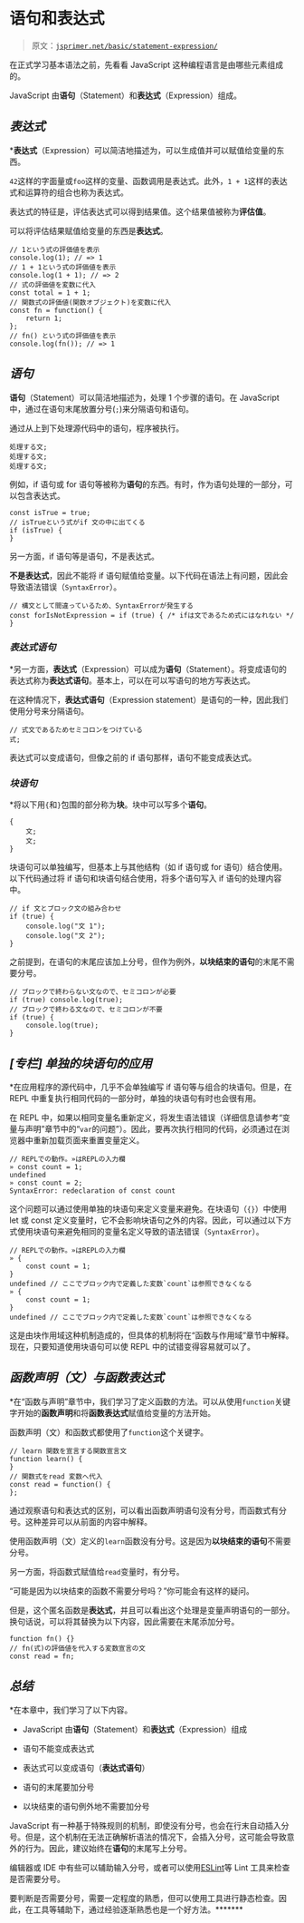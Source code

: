 # 语句和表达式

> 原文：[`jsprimer.net/basic/statement-expression/`](https://jsprimer.net/basic/statement-expression/)

在正式学习基本语法之前，先看看 JavaScript 这种编程语言是由哪些元素组成的。

JavaScript 由**语句**（Statement）和**表达式**（Expression）组成。

## [](#expression)*表达式*

***表达式**（Expression）可以简洁地描述为，可以生成值并可以赋值给变量的东西。

`42`这样的字面量或`foo`这样的变量、函数调用是表达式。此外，`1 + 1`这样的表达式和运算符的组合也称为表达式。

表达式的特征是，评估表达式可以得到结果值。这个结果值被称为**评估值**。

可以将评估结果赋值给变量的东西是**表达式**。

```
// 1という式の評価値を表示
console.log(1); // => 1
// 1 + 1という式の評価値を表示
console.log(1 + 1); // => 2
// 式の評価値を変数に代入
const total = 1 + 1;
// 関数式の評価値(関数オブジェクト)を変数に代入
const fn = function() {
    return 1;
};
// fn() という式の評価値を表示
console.log(fn()); // => 1 
```

## [](#statement)*语句*

**语句**（Statement）可以简洁地描述为，处理 1 个步骤的语句。在 JavaScript 中，通过在语句末尾放置分号(`;`)来分隔语句和语句。

通过从上到下处理源代码中的语句，程序被执行。

```
処理する文;
処理する文;
処理する文; 
```

例如，if 语句或 for 语句等被称为**语句**的东西。有时，作为语句处理的一部分，可以包含表达式。

```
const isTrue = true;
// isTrueという式がif 文の中に出てくる
if (isTrue) {
} 
```

另一方面，if 语句等是语句，不是表达式。

**不是表达式**，因此不能将 if 语句赋值给变量。以下代码在语法上有问题，因此会导致语法错误（`SyntaxError`）。

```
// 構文として間違っているため、SyntaxErrorが発生する
const forIsNotExpression = if (true) { /* ifは文であるため式にはなれない */ } 
```

### [](#expression-statement)*表达式语句*

*另一方面，**表达式**（Expression）可以成为**语句**（Statement）。将变成语句的表达式称为**表达式语句**。基本上，可以在可以写语句的地方写表达式。

在这种情况下，**表达式语句**（Expression statement）是语句的一种，因此我们使用分号来分隔语句。

```
// 式文であるためセミコロンをつけている
式; 
```

表达式可以变成语句，但像之前的 if 语句那样，语句不能变成表达式。

### [](#block-statement)*块语句*

*将以下用`{`和`}`包围的部分称为**块**。块中可以写多个**语句**。

```
{
    文;
    文;
} 
```

块语句可以单独编写，但基本上与其他结构（如 if 语句或 for 语句）结合使用。以下代码通过将 if 语句和块语句结合使用，将多个语句写入 if 语句的处理内容中。

```
// if 文とブロック文の組み合わせ
if (true) {
    console.log("文 1");
    console.log("文 2");
} 
```

之前提到，在语句的末尾应该加上分号，但作为例外，**以块结束的语句**的末尾不需要分号。

```
// ブロックで終わらない文なので、セミコロンが必要
if (true) console.log(true);
// ブロックで終わる文なので、セミコロンが不要
if (true) {
    console.log(true);
} 
```

## [](#isolate-block-statement)*[专栏] 单独的块语句的应用*

*在应用程序的源代码中，几乎不会单独编写 if 语句等与组合的块语句。但是，在 REPL 中重复执行相同代码的一部分时，单独的块语句有时也会很有用。

在 REPL 中，如果以相同变量名重新定义，将发生语法错误（详细信息请参考“变量与声明”章节中的“`var`的问题”）。因此，要再次执行相同的代码，必须通过在浏览器中重新加载页面来重置变量定义。

```
// REPLでの動作。»はREPLの入力欄
» const count = 1;
undefined
» const count = 2;
SyntaxError: redeclaration of const count 
```

这个问题可以通过使用单独的块语句来定义变量来避免。在块语句（`{}`）中使用 let 或 const 定义变量时，它不会影响块语句之外的内容。因此，可以通过以下方式使用块语句来避免相同的变量名定义导致的语法错误（`SyntaxError`）。

```
// REPLでの動作。»はREPLの入力欄
» {
    const count = 1;
}
undefined // ここでブロック内で定義した変数`count`は参照できなくなる
» {
    const count = 1;
}
undefined // ここでブロック内で定義した変数`count`は参照できなくなる 
```

这是由块作用域这种机制造成的，但具体的机制将在“函数与作用域”章节中解释。现在，只要知道使用块语句可以使 REPL 中的试错变得容易就可以了。

## [](#function-statement-and-function-expression)*函数声明（文）与函数表达式*

*在“函数与声明”章节中，我们学习了定义函数的方法。可以从使用`function`关键字开始的**函数声明**和将**函数表达式**赋值给变量的方法开始。

函数声明（文）和函数式都使用了`function`这个关键字。

```
// learn 関数を宣言する関数宣言文
function learn() {
}
// 関数式をread 変数へ代入
const read = function() {
}; 
```

通过观察语句和表达式的区别，可以看出函数声明语句没有分号，而函数式有分号。这种差异可以从前面的内容中解释。

使用函数声明（文）定义的`learn`函数没有分号。这是因为**以块结束的语句**不需要分号。

另一方面，将函数式赋值给`read`变量时，有分号。

“可能是因为以块结束的函数不需要分号吗？”你可能会有这样的疑问。

但是，这个匿名函数是**表达式**，并且可以看出这个处理是变量声明语句的一部分。换句话说，可以将其替换为以下内容，因此需要在末尾添加分号。

```
function fn() {}
// fn(式)の評価値を代入する変数宣言の文
const read = fn; 
```

## [](#statement-expression-summary)*总结*

*在本章中，我们学习了以下内容。

+   JavaScript 由**语句**（Statement）和**表达式**（Expression）组成

+   语句不能变成表达式

+   表达式可以变成语句（**表达式语句**）

+   语句的末尾要加分号

+   以块结束的语句例外地不需要加分号

JavaScript 有一种基于特殊规则的机制，即使没有分号，也会在行末自动插入分号。但是，这个机制在无法正确解析语法的情况下，会插入分号，这可能会导致意外的行为。因此，建议始终在**语句**的末尾写上分号。

编辑器或 IDE 中有些可以辅助输入分号，或者可以使用[ESLint](https://eslint.org/ "ESLint - 可插拔的 JavaScript 代码检查工具")等 Lint 工具来检查是否需要分号。

要判断是否需要分号，需要一定程度的熟悉，但可以使用工具进行静态检查。因此，在工具等辅助下，通过经验逐渐熟悉也是一个好方法。*******
